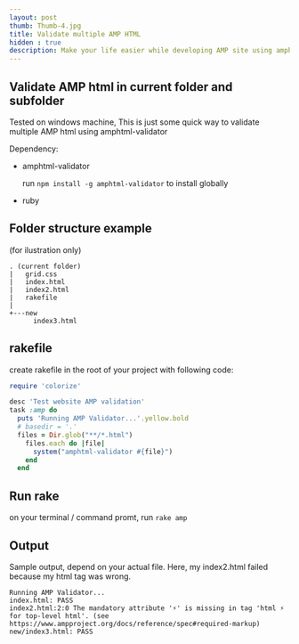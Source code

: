 ```yaml
---
layout: post
thumb: Thumb-4.jpg
title: Validate multiple AMP HTML
hidden : true
description: Make your life easier while developing AMP site using amphtml-validator and ruby rakefile, the easy way.
---
```


## Validate AMP html in current folder and subfolder
Tested on windows machine,
This is just some quick way to validate multiple AMP html using amphtml-validator

Dependency:
- amphtml-validator

  run `npm install -g amphtml-validator` to install globally
- ruby

## Folder structure example
(for ilustration only)
```
. (current folder)
|   grid.css
|   index.html
|   index2.html
|   rakefile
|
+---new
      index3.html
```

## rakefile
create rakefile in the root of your project with following code:

```ruby
require 'colorize'

desc 'Test website AMP validation'
task :amp do
  puts 'Running AMP Validator...'.yellow.bold
  # basedir = '.'
  files = Dir.glob("**/*.html")
    files.each do |file|
      system("amphtml-validator #{file}")
    end
  end
```
## Run rake
on your terminal / command promt, run `rake amp`

## Output
Sample output, depend on your actual file.
Here, my index2.html failed because my html tag was wrong.

```
Running AMP Validator...
index.html: PASS
index2.html:2:0 The mandatory attribute '⚡' is missing in tag 'html ⚡ for top-level html'. (see https://www.ampproject.org/docs/reference/spec#required-markup)
new/index3.html: PASS
```